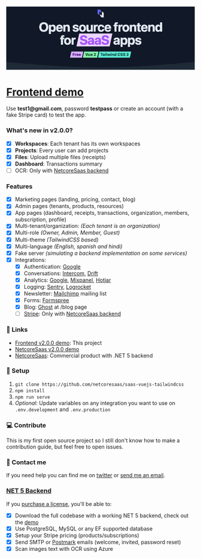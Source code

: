 <p align="center">
    <a href="https://netcoresaas.com"><img width="800" src="/src/assets/img/cover-dark.png" alt="NetcoreSaas" /></a>
</p>

<h1><a href="https://vue.netcoresaas.com">Frontend demo</a></h1>
<p>Use <b>test1@gmail.com</b>, password <b>testpass</b> or create an account (with a fake Stripe card) to test the app.</p>

### What's new in v2.0.0?

- [x] **Workspaces**: Each tenant has its own workspaces
- [x] **Projects**: Every user can add projects
- [x] **Files**: Upload multiple files (receipts)
- [x] **Dashboard**: Transactions summary
- [ ] OCR: Only with [NetcoreSaas backend](https://netcoresaas.com)

### Features

- [x] Marketing pages (landing, pricing, contact, blog)
- [x] Admin pages (tenants, products, resources)
- [x] App pages (dashboard, receipts, transactions, organization, members, subscription, profile)
- [x] Multi-tenant/organization: _(Each tenant is an organization)_
- [x] Multi-role _(Owner, Admin, Member, Guest)_
- [x] Multi-theme _(TailwindCSS based)_
- [x] Multi-language _(English, spanish and hindi)_
- [x] Fake server _(simulating a backend implementation on some services)_
- [x] Integrations:
  - [x] Authentication: [Google](https://developers.google.com/identity/sign-in/web)
  - [x] Conversations: [Intercom](https://intercom.com), [Drift](http://drift.com)
  - [x] Analytics: [Google](http://analytics.google.com), [Mixpanel](http://mixpanel.com), [Hotjar](https://www.hotjar.com)
  - [x] Logging: [Sentry](http://sentry.io), [Logrocket](http://logrocket.com)
  - [x] Newsletter: [Mailchimp](http://mailchimp.com) mailing list
  - [x] Forms: [Formspree](https://formspree.io)
  - [x] Blog: [Ghost](https://ghost.org) at /blog page
  - [ ] [Stripe](http://stripe.com): Only with [NetcoreSaas backend](https://netcoresaas.com)

### :link: Links

- [Frontend v2.0.0 demo](https://vue.netcoresaas.com): This project
- [NetcoreSaas v2.0.0 demo](https://demo.netcoresaas.com)
- [NetcoreSaas](https://netcoresaas.com): Commercial product with .NET 5 backend

### :wrench: Setup

1. `git clone https://github.com/netcoresaas/saas-vuejs-tailwindcss`
2. `npm install`
3. `npm run serve`
4. _Optional_: Update variables on any integration you want to use on `.env.development` and `.env.production`

### :computer: Contribute

This is my first open source project so I still don't know how to make a contribution guide, but feel free to open issues.

### :speech_balloon: Contact me

If you need help you can find me on [twitter](https://twitter.com/alexandromtzg) or [send me an email](mailto:help@netcoresaas.com).

### [NET 5 Backend](https://netcoresaas.com)

If you [purchase a license](https://netcoresaas.com/pricing), you'll be able to:

- [x] Download the full codebase with a working NET 5 backend, check out the [demo](https://demo.netcoresaas.com)
- [x] Use PostgreSQL, MySQL or any EF supported database
- [x] Setup your Stripe pricing (products/subscriptions)
- [x] Send SMTP or [Postmark](https://postmarkapp.com) emails (welcome, invited, password reset)
- [x] Scan images text with OCR using Azure
